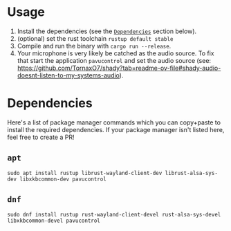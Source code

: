 # Usage

1. Install the dependencies (see the [`Dependencies`](https://github.com/TornaxO7/vibe/blob/main/USAGE.md#dependencies) section below).
2. (optional) set the rust toolchain `rustup default stable`
3. Compile and run the binary with `cargo run --release`.
4. Your microphone is very likely be catched as the audio source.
   To fix that start the application `pavucontrol` and set the audio source (see: https://github.com/TornaxO7/shady?tab=readme-ov-file#shady-audio-doesnt-listen-to-my-systems-audio).

# Dependencies

Here's a list of package manager commands which you can copy+paste to install the required dependencies.
If your package manager isn't listed here, feel free to create a PR!

## `apt`

```
sudo apt install rustup librust-wayland-client-dev librust-alsa-sys-dev libxkbcommon-dev pavucontrol
```

## `dnf`

```
sudo dnf install rustup rust-wayland-client-devel rust-alsa-sys-devel libxkbcommon-devel pavucontrol
```
